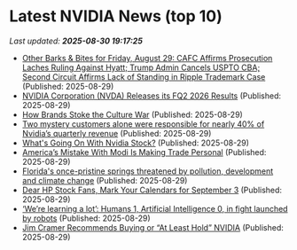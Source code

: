 # Latest NVIDIA News (top 10)
_Last updated: **2025-08-30 19:17:25**_

- [Other Barks & Bites for Friday, August 29: CAFC Affirms Prosecution Laches Ruling Against Hyatt; Trump Admin Cancels USPTO CBA; Second Circuit Affirms Lack of Standing in Ripple Trademark Case](https://ipwatchdog.com/2025/08/29/other-barks-bites-august-29/id=191756/) (Published: 2025-08-29)
- [NVIDIA Corporation (NVDA) Releases its FQ2 2026 Results](https://finance.yahoo.com/news/nvidia-corporation-nvda-releases-fq2-191303231.html) (Published: 2025-08-29)
- [How Brands Stoke the Culture War](https://biztoc.com/x/2c734aee19118859) (Published: 2025-08-29)
- [Two mystery customers alone were responsible for nearly 40% of Nvidia’s quarterly revenue](https://biztoc.com/x/72e30c68dfd2af58) (Published: 2025-08-29)
- [What's Going On With Nvidia Stock?](https://biztoc.com/x/79accee0be25d3d5) (Published: 2025-08-29)
- [America’s Mistake With Modi Is Making Trade Personal](https://biztoc.com/x/7a9c629298775875) (Published: 2025-08-29)
- [Florida's once-pristine springs threatened by pollution, development and climate change](https://biztoc.com/x/3a85fdca5bc7646e) (Published: 2025-08-29)
- [Dear HP Stock Fans, Mark Your Calendars for September 3](https://biztoc.com/x/17bcb2b236e37eae) (Published: 2025-08-29)
- [‘We’re learning a lot’: Humans 1, Artificial Intelligence 0, in fight launched by robots](https://www.wnd.com/2025/08/were-learning-lot-humans-1-artificial-intelligence-0/) (Published: 2025-08-29)
- [Jim Cramer Recommends Buying or “At Least Hold” NVIDIA](https://finance.yahoo.com/news/jim-cramer-recommends-buying-least-190525515.html) (Published: 2025-08-29)

